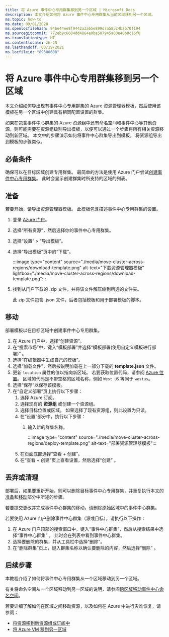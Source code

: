 ```yaml
---
title: 将 Azure 事件中心专用群集移到另一个区域 | Microsoft Docs
description: 本文介绍如何将 Azure 事件中心专用群集从当前区域移到另一个区域。
ms.topic: how-to
ms.date: 09/01/2020
ms.openlocfilehash: 94be44ee8f9442a3a65e899d7a58524b2570f194
ms.sourcegitcommit: 772eb9c6684dd4864e0ba507945a83e48b8c16f0
ms.translationtype: HT
ms.contentlocale: zh-CN
ms.lasthandoff: 03/19/2021
ms.locfileid: "89380608"
---
```

# <a name="move-an-azure-event-hubs-dedicated-cluster-to-another-region"></a>将 Azure 事件中心专用群集移到另一个区域
本文介绍如何导出现有事件中心专用群集的 Azure 资源管理器模板，然后使用该模板在另一个区域中创建具有相同配置设置的群集。 

如果在包含事件中心群集的 Azure 资源组中还有命名空间和事件中心等其他资源，则可能需要在资源组级别导出模板，以便可以通过一个步骤将所有相关资源移动到新区域。 本文中的步骤演示如何将事件中心群集导出到模板。 将资源组导出到模板的步骤类似。 

## <a name="prerequisites"></a>必备条件
确保可以在目标区域创建专用群集。 最简单的方法是使用 Azure 门户尝试[创建事件中心专用群集](event-hubs-dedicated-cluster-create-portal.md)。 此时会显示创建群集时所支持的区域的列表。 

## <a name="prepare"></a>准备
若要开始，请导出资源管理器模板。 此模板包含描述事件中心专用群集的设置。

1. 登录 [Azure 门户](https://portal.azure.com)。
2. 选择“所有资源”，然后选择你的事件中心专用群集。
3. 选择“设置” > “导出模板”。 
4. 选择“导出模板”页中的“下载”。 

    :::image type="content" source="./media/move-cluster-across-regions/download-template.png" alt-text="下载资源管理器模板" lightbox="./media/move-cluster-across-regions/download-template.png":::
5. 找到从门户下载的 .zip 文件，并将该文件解压缩到所选的文件夹。

   此 zip 文件包含 .json 文件，后者包括模板和用于部署模板的脚本。


## <a name="move"></a>移动

部署模板以在目标区域中创建事件中心专用群集。 


1. 在 Azure 门户中，选择“创建资源”。
2. 在“搜索市场”中，键入“模板部署”并选择“模板部署(使用自定义模板进行部署)”  。
5. 选择“在编辑器中生成自己的模板”。
6. 选择“加载文件”，然后按说明加载在上一部分下载的 **template.json** 文件。
1. 更新 `location` 属性的值以指向新区域。 若要获取位置代码，请参阅 [Azure 位置](https://azure.microsoft.com/global-infrastructure/locations/)。 区域的代码是不带空格的区域名称，例如 `West US` 等同于 `westus`。
1. 选择“保存”以保存该模板。 
1. 在“自定义部署”页上执行以下步骤： 
    1. 选择 Azure 订阅。 
    2. 选择现有的 **资源组** 或创建一个资源组。 
    3. 选择目标位置或区域。 如果选择了现有资源组，则此设置为只读。 
    4. 在“设置”部分中，执行以下步骤：    
        1. 输入新的群集名称。 

            :::image type="content" source="./media/move-cluster-across-regions/deploy-template.png" alt-text="部署资源管理器模板":::
    5. 在页面底部选择“查看 + 创建”。 
    1. 在“查看 + 创建”页上查看设置，然后选择“创建” 。  

## <a name="discard-or-clean-up"></a>丢弃或清理
部署后，如果要重新开始，则可以删除目标事件中心专用群集，并重复执行本文的[准备](#prepare)和[移动](#move)部分中所述的步骤。

若要提交更改并完成事件中心群集的移动，请删除原始区域中的事件中心群集。 

若要使用 Azure 门户删除事件中心群集（源或目标），请执行以下操作：

1. 在 Azure 门户顶部的搜索窗口中，键入“事件中心群集”，然后从搜索结果中选择“事件中心群集” 。 此时会在列表中看到事件中心群集。
2. 选择要删除的群集，并从工具栏中选择“删除”。 
3. 在“删除群集”页上，键入群集名称以确认要删除的内容，然后选择“删除”  。 

## <a name="next-steps"></a>后续步骤
本教程介绍了如何将事件中心专用群集从一个区域移动到另一个区域。 

有关将命名空间从一个区域移动到另一区域的说明，请参阅[跨区域移动事件中心命名空间](move-across-regions.md)。 

若要详细了解如何在区域之间移动资源，以及如何在 Azure 中进行灾难恢复，请参阅：

- [将资源移到新资源组或订阅中](../azure-resource-manager/management/move-resource-group-and-subscription.md)
- [将 Azure VM 移到另一区域](../site-recovery/azure-to-azure-tutorial-migrate.md)
